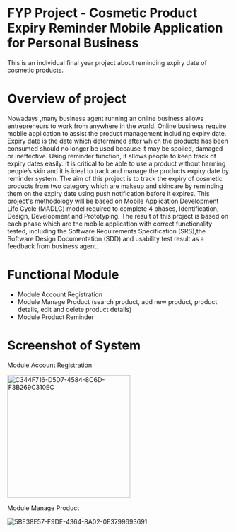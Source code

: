 # FYP Project - Cosmetic Product Expiry Reminder Mobile Application for Personal Business
 This is an individual final year project about reminding expiry date of cosmetic products.
 
 # Overview of project
 Nowadays ,many business agent running an online business allows entrepreneurs to work from anywhere in the world. Online business require mobile application to assist the product management including expiry date. Expiry date is the date which determined after which the products has been consumed should no longer be used because it may be spoiled, damaged or ineffective. Using reminder function, it allows people to keep track of expiry dates easily. It is critical to be able to use a product without harming people’s skin and it is ideal to track and manage the products expiry date by reminder system. The aim of this project is to track the expiry of cosmetic products from two category which are makeup and skincare by reminding them on the expiry date using push notification before it expires. This project's methodology will be based on Mobile Application Development Life Cycle (MADLC) model required to complete 4 phases, Identification, Design, Development and Prototyping. The result of this project is based on each phase which are the mobile application with correct functionality tested, including the Software Requirements Specification (SRS),the Software Design Documentation (SDD) and usability test result as a feedback from business agent.
 
# Functional Module
- Module Account Registration
- Module Manage Product (search product, add new product, product details, edit and delete product details)
- Module Product Reminder 

# Screenshot of System
Module Account Registration

<img width="278" alt="C344F716-D5D7-4584-8C6D-F3B269C310EC" src="https://user-images.githubusercontent.com/56688632/207653247-9718e67c-b087-4d9f-9331-4ea86c0427bc.png">

Module Manage Product

![5BE38E57-F9DE-4364-8A02-0E3799693691](https://user-images.githubusercontent.com/56688632/207653813-5329af0a-a65d-471e-ae0d-79fa908a396e.png)

